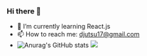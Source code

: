 ### Hi there 👋

- 🌱 I’m currently learning React.js
- 📫 How to reach me: djutsu17@gmail.com <br />
- ![Anurag's GitHub stats](https://github-readme-stats.vercel.app/api?Lemout17=anuraghazra&show_icons=true&theme=onedark)
![](https://komarev.com/ghpvc/?username=Lemout17&color=red)

<!--
**Lemout17/Lemout17** is a ✨ _special_ ✨ repository because its `README.md` (this file) appears on your GitHub profile.

Here are some ideas to get you started:

- 🔭 I’m currently working on 
- 🌱 I’m currently learning React.js
- 📫 How to reach me: djutsu17@gmail.com
![](https://komarev.com/ghpvc/?username=Lemout17&color=red)
-->

